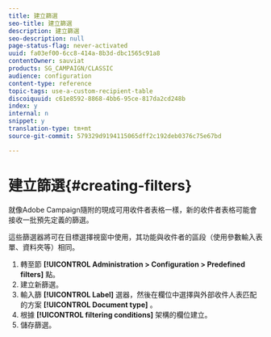 ```yaml
---
title: 建立篩選
seo-title: 建立篩選
description: 建立篩選
seo-description: null
page-status-flag: never-activated
uuid: fa03ef00-6cc8-414a-8b3d-dbc1565c91a8
contentOwner: sauviat
products: SG_CAMPAIGN/CLASSIC
audience: configuration
content-type: reference
topic-tags: use-a-custom-recipient-table
discoiquuid: c61e8592-8868-4bb6-95ce-817da2cd248b
index: y
internal: n
snippet: y
translation-type: tm+mt
source-git-commit: 579329d9194115065dff2c192deb0376c75e67bd

---
```



# 建立篩選{#creating-filters}

就像Adobe Campaign隨附的現成可用收件者表格一樣，新的收件者表格可能會接收一批預先定義的篩選。

這些篩選器將可在目標選擇視窗中使用，其功能與收件者的區段（使用參數輸入表單、資料夾等）相同。

1. 轉至節 **[!UICONTROL Administration > Configuration > Predefined filters]** 點。
1. 建立新篩選。
1. 輸入篩 **[!UICONTROL Label]** 選器，然後在欄位中選擇與外部收件人表匹配的方案 **[!UICONTROL Document type]** 。
1. 根據 **[!UICONTROL filtering conditions]** 架構的欄位建立。
1. 儲存篩選。

